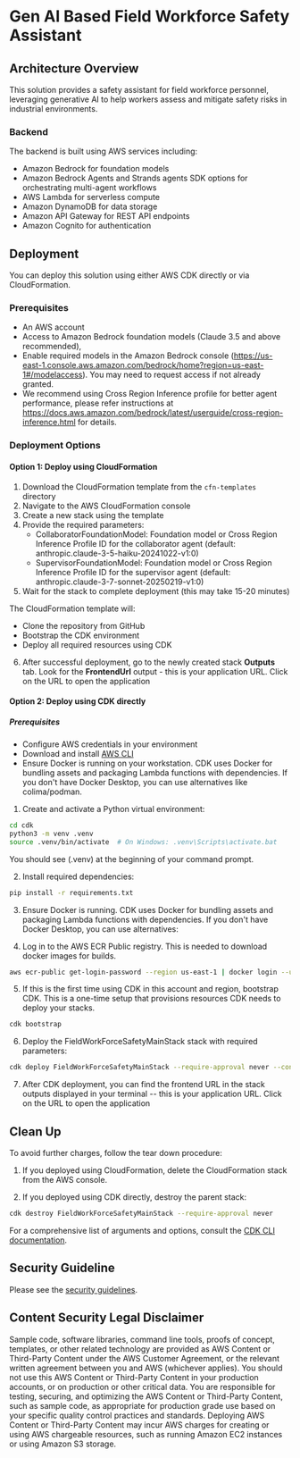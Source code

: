# Gen AI Based Field Workforce Safety Assistant

## Architecture Overview

This solution provides a safety assistant for field workforce personnel, leveraging generative AI to help workers assess and mitigate safety risks in industrial environments.

### Backend

The backend is built using AWS services including:
- Amazon Bedrock for foundation models
- Amazon Bedrock Agents and Strands agents SDK options for orchestrating multi-agent workflows
- AWS Lambda for serverless compute
- Amazon DynamoDB for data storage
- Amazon API Gateway for REST API endpoints
- Amazon Cognito for authentication

## Deployment

You can deploy this solution using either AWS CDK directly or via CloudFormation.

### Prerequisites

- An AWS account
- Access to Amazon Bedrock foundation models (Claude 3.5 and above recommended),
- Enable required models in the Amazon Bedrock console (https://us-east-1.console.aws.amazon.com/bedrock/home?region=us-east-1#/modelaccess). You may need to request access if not already granted.
- We recommend using Cross Region Inference profile for better agent performance, please refer instructions at https://docs.aws.amazon.com/bedrock/latest/userguide/cross-region-inference.html for details.


### Deployment Options

#### Option 1: Deploy using CloudFormation

1. Download the CloudFormation template from the `cfn-templates` directory
2. Navigate to the AWS CloudFormation console
3. Create a new stack using the template
4. Provide the required parameters:
   - CollaboratorFoundationModel: Foundation model or Cross Region Inference Profile ID for the collaborator agent (default: anthropic.claude-3-5-haiku-20241022-v1:0)
   - SupervisorFoundationModel: Foundation model or Cross Region Inference Profile ID for the supervisor agent (default: anthropic.claude-3-7-sonnet-20250219-v1:0)
5. Wait for the stack to complete deployment (this may take 15-20 minutes)

The CloudFormation template will:
- Clone the repository from GitHub
- Bootstrap the CDK environment
- Deploy all required resources using CDK

6. After successful deployment, go to the newly created stack **Outputs** tab. Look for the **FrontendUrl** output - this is your application URL. Click on the URL to open the application

#### Option 2: Deploy using CDK directly

##### Prerequisites
- Configure AWS credentials in your environment
- Download and install [AWS CLI](https://docs.aws.amazon.com/cli/latest/userguide/getting-started-install.html)
- Ensure Docker is running on your workstation. CDK uses Docker for bundling assets and packaging Lambda functions with dependencies. If you don't have Docker Desktop, you can use alternatives like colima/podman.

1. Create and activate a Python virtual environment:

```bash
cd cdk
python3 -m venv .venv
source .venv/bin/activate  # On Windows: .venv\Scripts\activate.bat
```
You should see (.venv) at the beginning of your command prompt.

2. Install required dependencies:

```bash
pip install -r requirements.txt
```
3. Ensure Docker is running. CDK uses Docker for bundling assets and packaging Lambda functions with dependencies. If you don't have Docker Desktop, you can use alternatives:

4. Log in to the AWS ECR Public registry. This is needed to download docker images for builds.
```bash
aws ecr-public get-login-password --region us-east-1 | docker login --username AWS --password-stdin public.ecr.aws
```

5. If this is the first time using CDK in this account and region, bootstrap CDK. This is a one-time setup that provisions resources CDK needs to deploy your stacks.
```bash
cdk bootstrap
```

6. Deploy the FieldWorkForceSafetyMainStack stack with required parameters:
```bash    
cdk deploy FieldWorkForceSafetyMainStack --require-approval never --context collaborator_foundation_model="claude-3-5-haiku-20241022-v1:0" --context supervisor_foundation_model="anthropic.claude-3-7-sonnet-20250219-v1:0" 
```

7. After CDK deployment, you can find the frontend URL in the stack outputs displayed in your terminal -- this is your application URL. Click on the URL to open the application

## Clean Up
To avoid further charges, follow the tear down procedure:

1. If you deployed using CloudFormation, delete the CloudFormation stack from the AWS console.

2. If you deployed using CDK directly, destroy the parent stack:
```bash
cdk destroy FieldWorkForceSafetyMainStack --require-approval never
```

For a comprehensive list of arguments and options, consult the [CDK CLI documentation](https://docs.aws.amazon.com/cdk/v2/guide/cli.html).

## Security Guideline
Please see the [security guidelines](documentation/security.md).

## Content Security Legal Disclaimer
Sample code, software libraries, command line tools, proofs of concept, templates, or other related technology are provided as AWS Content or Third-Party Content under the AWS Customer Agreement, or the relevant written agreement between you and AWS (whichever applies). You should not use this AWS Content or Third-Party Content in your production accounts, or on production or other critical data. You are responsible for testing, securing, and optimizing the AWS Content or Third-Party Content, such as sample code, as appropriate for production grade use based on your specific quality control practices and standards. Deploying AWS Content or Third-Party Content may incur AWS charges for creating or using AWS chargeable resources, such as running Amazon EC2 instances or using Amazon S3 storage.